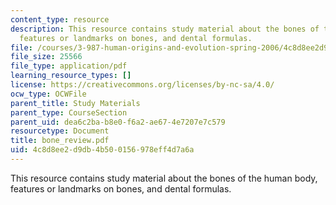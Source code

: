 ```yaml
---
content_type: resource
description: This resource contains study material about the bones of the human body,
  features or landmarks on bones, and dental formulas.
file: /courses/3-987-human-origins-and-evolution-spring-2006/4c8d8ee2d9db4b500156978eff4d7a6a_bone_review.pdf
file_size: 25566
file_type: application/pdf
learning_resource_types: []
license: https://creativecommons.org/licenses/by-nc-sa/4.0/
ocw_type: OCWFile
parent_title: Study Materials
parent_type: CourseSection
parent_uid: dea6c2ba-b8e0-f6a2-ae67-4e7207e7c579
resourcetype: Document
title: bone_review.pdf
uid: 4c8d8ee2-d9db-4b50-0156-978eff4d7a6a
---
```

This resource contains study material about the bones of the human body, features or landmarks on bones, and dental formulas.